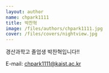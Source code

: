 ```yaml
---
layout: author
name: chpark1111
title: 박찬혁
image: /files/authors/chpark1111.jpg
cover: /files/covers/nightview.jpg
---
```

경산과학고 졸업생 박찬혁입니다!!

E-mail: chpark1111@kaist.ac.kr
